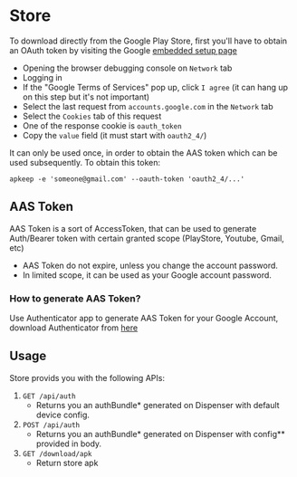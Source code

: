 # Store

To download directly from the Google Play Store, first you'll have to obtain an OAuth token by visiting the Google [embedded setup page](https://accounts.google.com/EmbeddedSetup)

- Opening the browser debugging console on `Network` tab
- Logging in
- If the "Google Terms of Services" pop up, click `I agree` (it can hang up on this step but it's not important)
- Select the last request from `accounts.google.com` in the `Network` tab
- Select the `Cookies` tab of this request
- One of the response cookie is `oauth_token`
- Copy the `value` field (it must start with `oauth2_4/`)

It can only be used once, in order to obtain the AAS token which can be used subsequently. To obtain this token:

```shell
apkeep -e 'someone@gmail.com' --oauth-token 'oauth2_4/...'
```

## AAS Token
AAS Token is a sort of AccessToken, that can be used to generate Auth/Bearer token with certain granted scope (PlayStore, Youtube, Gmail, etc)

- AAS Token do not expire, unless you change the account password.
- In limited scope, it can be used as your Google account password.

### How to generate AAS Token?
Use Authenticator app to generate AAS Token for your Google Account, download Authenticator from [here](https://github.com/whyorean/Authenticator/releases)      


## Usage

Store provids you with the following APIs:

1. `GET /api/auth`
   - Returns you an authBundle* generated on Dispenser with default device config.
2. `POST /api/auth`
   - Returns you an authBundle* generated on Dispenser with config** provided in body.
3. `GET /download/apk`
   - Return store apk


   
